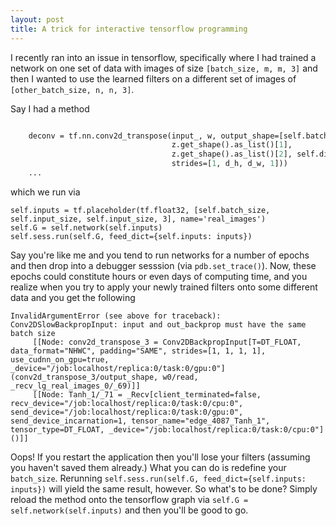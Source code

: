 ```yaml
---
layout: post
title: A trick for interactive tensorflow programming
---
```


I recently ran into an issue in tensorflow, specifically where I had trained a network 
on one set of data with images of size `[batch_size, m, m, 3]` and then I wanted to
use the learned filters on a different set of images of `[other_batch_size, n, n, 3]`.

Say I had a method

```def network(self, z):

    deconv = tf.nn.conv2d_transpose(input_, w, output_shape=[self.batch_size, 
                                    z.get_shape().as_list()[1],
                                    z.get_shape().as_list()[2], self.dim],
                                    strides=[1, d_h, d_w, 1]))
    ...

```

which we run via

```
self.inputs = tf.placeholder(tf.float32, [self.batch_size, self.input_size, self.input_size, 3], name='real_images')
self.G = self.network(self.inputs)
self.sess.run(self.G, feed_dict={self.inputs: inputs})
```

Say you're like me and you tend to run networks for a number of epochs and then drop into 
a debugger sesssion (via `pdb.set_trace()`). Now, these epochs could constitute hours or 
even days of computing time, and you realize when you try to apply your newly trained
filters onto some different data and you get the following 

```
InvalidArgumentError (see above for traceback): Conv2DSlowBackpropInput: input and out_backprop must have the same batch size
     [[Node: conv2d_transpose_3 = Conv2DBackpropInput[T=DT_FLOAT, data_format="NHWC", padding="SAME", strides=[1, 1, 1, 1], use_cudnn_on_gpu=true, _device="/job:localhost/replica:0/task:0/gpu:0"](conv2d_transpose_3/output_shape, w0/read, _recv_lg_real_images_0/_69)]]
     [[Node: Tanh_1/_71 = _Recv[client_terminated=false, recv_device="/job:localhost/replica:0/task:0/cpu:0", send_device="/job:localhost/replica:0/task:0/gpu:0", send_device_incarnation=1, tensor_name="edge_4087_Tanh_1", tensor_type=DT_FLOAT, _device="/job:localhost/replica:0/task:0/cpu:0"]()]]
```

Oops! If you restart the application then you'll lose your filters (assuming you haven't 
saved them already.) What you can do is redefine your `batch_size`. Rerunning 
`self.sess.run(self.G, feed_dict={self.inputs: inputs})` will yield the same result, 
however. So what's to be done? Simply reload the method onto the tensorflow graph
via `self.G = self.network(self.inputs)` and then you'll be good to go.
